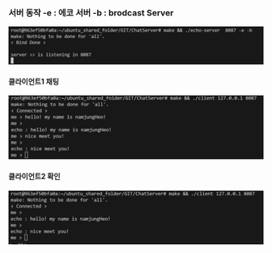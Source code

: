 ### 서버 동작 -e : 에코 서버 -b : brodcast Server
![서버](./src/echo%20server.png)

#### 클라이언트1 채팅
![클라이언트1](./src/client1.png)

#### 클라이언트2 확인
![클라이언트2](./src/client2.png)